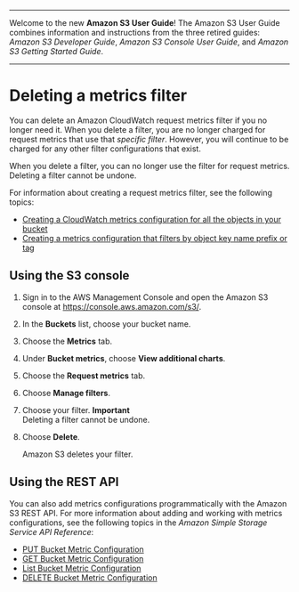 --------

Welcome to the new **Amazon S3 User Guide**\! The Amazon S3 User Guide combines information and instructions from the three retired guides: *Amazon S3 Developer Guide*, *Amazon S3 Console User Guide*, and *Amazon S3 Getting Started Guide*\.

--------

# Deleting a metrics filter<a name="delete-request-metrics-filter"></a>

You can delete an Amazon CloudWatch request metrics filter if you no longer need it\. When you delete a filter, you are no longer charged for request metrics that use that *specific filter*\. However, you will continue to be charged for any other filter configurations that exist\. 

When you delete a filter, you can no longer use the filter for request metrics\. Deleting a filter cannot be undone\. 

For information about creating a request metrics filter, see the following topics:
+ [Creating a CloudWatch metrics configuration for all the objects in your bucket](configure-request-metrics-bucket.md)
+ [Creating a metrics configuration that filters by object key name prefix or tag](metrics-configurations-filter.md)

## Using the S3 console<a name="delete-request-metrics-filter-console"></a>

1. Sign in to the AWS Management Console and open the Amazon S3 console at [https://console\.aws\.amazon\.com/s3/](https://console.aws.amazon.com/s3/)\.

1. In the **Buckets** list, choose your bucket name\.

1. Choose the **Metrics** tab\.

1. Under **Bucket metrics**, choose **View additional charts**\.

1. Choose the **Request metrics** tab\.

1. Choose **Manage filters**\.

1. Choose your filter\.
**Important**  
Deleting a filter cannot be undone\.

1. Choose **Delete**\.

   Amazon S3 deletes your filter\.

## Using the REST API<a name="delete-request-metrics-filter-rest"></a>

You can also add metrics configurations programmatically with the Amazon S3 REST API\. For more information about adding and working with metrics configurations, see the following topics in the *Amazon Simple Storage Service API Reference*:
+ [PUT Bucket Metric Configuration](https://docs.aws.amazon.com/AmazonS3/latest/API/RESTBucketPUTMetricConfiguration.html)
+ [GET Bucket Metric Configuration](https://docs.aws.amazon.com/AmazonS3/latest/API/RESTBucketGETMetricConfiguration.html)
+ [List Bucket Metric Configuration](https://docs.aws.amazon.com/AmazonS3/latest/API/RESTListBucketMetricsConfiguration.html)
+ [DELETE Bucket Metric Configuration](https://docs.aws.amazon.com/AmazonS3/latest/API/RESTDeleteBucketMetricsConfiguration.html)